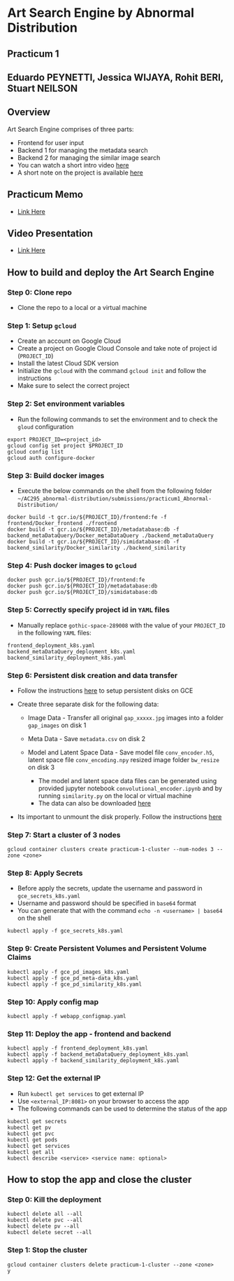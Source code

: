 # Art Search Engine by Abnormal Distribution

## Practicum 1


## Eduardo PEYNETTI, Jessica WIJAYA, Rohit BERI, Stuart NEILSON


## Overview
Art Search Engine comprises of three parts:
* Frontend for user input
* Backend 1 for managing the metadata search
* Backend 2 for managing the similar image search
* You can watch a short intro video [here](https://youtu.be/vchr2w84GtQ)
* A short note on the project is available [here](https://drive.google.com/file/d/1KSdzLSLOFbbH6Z0HAxVmzRVX39Ov86JU/view?usp=sharing)


## Practicum Memo
* [Link Here](https://drive.google.com/file/d/1KSdzLSLOFbbH6Z0HAxVmzRVX39Ov86JU/view?usp=sharing)


## Video Presentation
* [Link Here](https://youtu.be/vchr2w84GtQ)


## How to build and deploy the Art Search Engine

### Step 0: Clone repo
* Clone the repo to a local or a virtual machine

### Step 1: Setup ```gcloud```
* Create an account on Google Cloud
* Create a project on Google Cloud Console and take note of project id (```PROJECT_ID```)
* Install the latest Cloud SDK version
* Initialize the ```gcloud``` with the command ```gcloud init``` and follow the instructions
* Make sure to select the correct project

### Step 2: Set environment variables
* Run the following commands to set the environment and to check the ```gloud``` configuration
```
export PROJECT_ID=<project_id>
gcloud config set project $PROJECT_ID
gcloud config list
gcloud auth configure-docker
```

### Step 3: Build docker images
* Execute the below commands on the shell from the following folder ```~/AC295_abnormal-distribution/submissions/practicum1_Abnormal-Distribution/```
```
docker build -t gcr.io/${PROJECT_ID}/frontend:fe -f frontend/Docker_frontend ./frontend
docker build -t gcr.io/${PROJECT_ID}/metadatabase:db -f backend_metaDataQuery/Docker_metaDataQuery ./backend_metaDataQuery
docker build -t gcr.io/${PROJECT_ID}/simidatabase:db -f backend_similarity/Docker_similarity ./backend_similarity
```

### Step 4: Push docker images to ```gcloud```
```
docker push gcr.io/${PROJECT_ID}/frontend:fe
docker push gcr.io/${PROJECT_ID}/metadatabase:db
docker push gcr.io/${PROJECT_ID}/simidatabase:db
```

### Step 5: Correctly specify project id in ```YAML``` files
* Manually replace ```gothic-space-289008``` with the value of your ```PROJECT_ID``` in the following ```YAML``` files:
```
frontend_deployment_k8s.yaml
backend_metaDataQuery_deployment_k8s.yaml
backend_similarity_deployment_k8s.yaml
```

### Step 6: Persistent disk creation and data transfer
* Follow the instructions [here](https://cloud.google.com/compute/docs/disks/add-persistent-disk) to setup persistent disks on GCE
* Create three separate disk for the following data:

    - Image Data - Transfer all original ```gap_xxxxx.jpg``` images into a folder ```gap_images``` on disk 1
    - Meta Data - Save ```metadata.csv``` on disk 2
    - Model and Latent Space Data - Save model file ```conv_encoder.h5```, latent space file ```conv_encoding.npy``` resized image folder ```bw_resize``` on disk 3
    
        - The model and latent space data files can be generated using provided jupyter notebook ```convolutional_encoder.ipynb``` and by running ```similarity.py``` on the local or virtual machine
        - The data can also be downloaded [here](https://drive.google.com/file/d/1xlZjgPPdqsmD7behiZEWvJjDBB2R7_IS/view?usp=sharing) 
* Its important to unmount the disk properly. Follow the instructions [here](https://cloud.google.com/sdk/gcloud/reference/compute/instances/detach-disk)

### Step 7: Start a cluster of 3 nodes
```
gcloud container clusters create practicum-1-cluster --num-nodes 3 --zone <zone>
```

### Step 8: Apply Secrets
* Before apply the secrets, update the username and password in ```gce_secrets_k8s.yaml```
* Username and password should be specified in ```base64``` format
* You can generate that with the command ```echo -n <username> | base64``` on the shell
```
kubectl apply -f gce_secrets_k8s.yaml
```

### Step 9: Create Persistent Volumes and Persistent Volume Claims
```
kubectl apply -f gce_pd_images_k8s.yaml
kubectl apply -f gce_pd_meta-data_k8s.yaml
kubectl apply -f gce_pd_similarity_k8s.yaml
```

### Step 10: Apply config map
```
kubectl apply -f webapp_configmap.yaml
```

### Step 11: Deploy the app - frontend and backend
```
kubectl apply -f frontend_deployment_k8s.yaml
kubectl apply -f backend_metaDataQuery_deployment_k8s.yaml
kubectl apply -f backend_similarity_deployment_k8s.yaml
```

### Step 12: Get the external IP
* Run ```kubectl get services``` to get external IP
* Use ```<external_IP:8081>``` on your browser to access the app
* The following commands can be used to determine the status of the app
```
kubectl get secrets
kubectl get pv
kubectl get pvc
kubectl get pods
kubectl get services
kubectl get all
kubectl describe <service> <service name: optional>
```


## How to stop the app and close the cluster

### Step 0: Kill the deployment
```
kubectl delete all --all
kubectl delete pvc --all
kubectl delete pv --all
kubectl delete secret --all
```

### Step 1: Stop the cluster
```
gcloud container clusters delete practicum-1-cluster --zone <zone>
y
```
